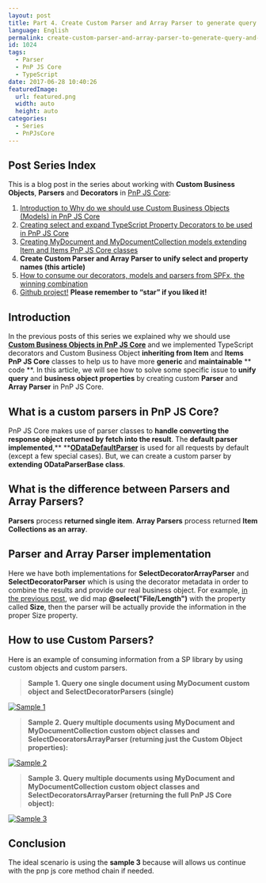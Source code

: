 ```yaml
---
layout: post
title: Part 4. Create Custom Parser and Array Parser to generate query and property names in PnP JS Core
language: English
permalink: create-custom-parser-and-array-parser-to-generate-query-and-property-names-in-pnp-js-core
id: 1024
tags:
  - Parser
  - PnP JS Core
  - TypeScript
date: 2017-06-28 10:40:26
featuredImage: 
  url: featured.png
  width: auto
  height: auto
categories: 
  - Series
  - PnPJsCore
---
```


## Post Series Index
This is a blog post in the series about working with **Custom Business Objects**, **Parsers** and **Decorators** in [PnP JS Core](https://github.com/SharePoint/PnP-JS-Core):

1. [Introduction to Why do we should use Custom Business Objects (Models) in PnP JS Core](/2017/05/19/why-do-we-should-use-custom-business-objects-models-in-pnp-js-core#Post-Series-Index) 
2. [Creating select and expand TypeScript Property Decorators to be used in PnP JS Core](/2017/05/29/creating-select-and-expand-typescript-property-decorators-to-be-used-in-pnp-js-core#Post-Series-Index)
3. [Creating MyDocument and MyDocumentCollection models extending Item and Items PnP JS Core classes](/2017/06/15/creating-mydocument-and-mydocumentcollection-models-extending-item-and-items-pnp-js-core-classes#Post-Series-Index)  
4. **Create Custom Parser and Array Parser to unify select and property names (this article)**
5. [How to consume our decorators, models and parsers from SPFx, the winning combination](/2017/06/28/how-to-consume-our-decorators-models-and-parsers-from-spfx-the-winning-combination#Post-Series-Index)
6. [Github project!](https://github.com/jquintozamora/spfx-react-sp-pnp-js-property-decorators) **Please remember to “star” if you liked it!**

## Introduction
In the previous posts of this series we explained why we should use [**Custom Business Objects in PnP JS Core**](/2017/05/19/why-do-we-should-use-custom-business-objects-models-in-pnp-js-core/) and we implemented TypeScript decorators and Custom Business Object **inheriting from Item** and **Items** **PnP JS Core** classes to help us to have more **generic** and **maintainable** ** code **. In this article, we will see how to solve some specific issue to **unify** **query** and **business object properties** by creating custom **Parser** and **Array Parser** in PnP JS Core. 

## What is a custom parsers in PnP JS Core?
PnP JS Core makes use of parser classes to **handle converting the response object returned by fetch into the result**. The **default parser implemented**,** **[**ODataDefaultParser**](https://github.com/SharePoint/PnP-JS-Core/wiki/Response-Parsers) is used for all requests by default (except a few special cases). But, we can create a custom parser by **extending ODataParserBase<T> class**.

## What is the difference between Parsers and Array Parsers?
**Parsers** process **returned single item**. **Array Parsers** process returned **Item Collections as an array**.

## Parser and Array Parser implementation
Here we have both implementations for **SelectDecoratorArrayParser** and **SelectDecoratorParser** which is using the decorator metadata in order to combine the results and provide our real business object. For example, [in the previous post](/2017/06/15/creating-mydocument-and-mydocumentcollection-models-extending-item-and-items-pnp-js-core-classes), we did map **@select("File/Length")** with the property called **Size**, then the parser will be actually provide the information in the proper Size property.

<script src="https://gist.github.com/jquintozamora/e601e5b36662547fa496bf390b91265a.js"></script>

## How to use Custom Parsers?
Here is an example of consuming information from a SP library by using custom objects and custom parsers.

> **Sample 1\. Query one single document using MyDocument custom object and SelectDecoratorParsers (single)**

<script src="https://gist.github.com/jquintozamora/7499df249d96451c89a8fc3d06734f29.js"></script>

[![Sample 1](./clip_image001-1.png "sample 1")](./clip_image001-1.png)

> **Sample 2\. Query multiple documents using MyDocument and MyDocumentCollection custom object classes and SelectDecoratorsArrayParser (returning just the Custom Object properties):**

<script src="https://gist.github.com/jquintozamora/b570bb8e698c58d520e1730bed840a14.js"></script>

[![Sample 2](./clip_image002-1.png "sample 2")](./clip_image002-1.png)

> **Sample 3\. Query multiple documents using MyDocument and MyDocumentCollection custom object classes and SelectDecoratorsArrayParser (returning the full PnP JS Core object):**

<script src="https://gist.github.com/jquintozamora/625f82c89774623ee6d06610e6182965.js"></script>

[![Sample 3](./clip_image003-1.png "sample 3")](./clip_image003-1.png)

## Conclusion
The ideal scenario is using the **sample 3** because will allows us continue with the pnp js core method chain if needed.
